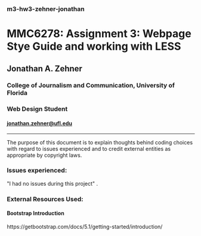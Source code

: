 ### m3-hw3-zehner-jonathan
# MMC6278: Assignment 3: Webpage Stye Guide and working with LESS


## Jonathan A. Zehner
### College of Journalism and Communication, University of Florida  
### Web Design Student  
#### jonathan.zehner@ufl.edu  

____________________________  
  

The purpose of this document is to explain thoughts behind coding choices with regard to issues experienced and to credit external entities as appropriate by copyright laws.

### Issues experienced:  

  <p> "I had no issues during this project" . 

### External Resources Used:  

  #### Bootstrap Introduction  

  <p> https://getbootstrap.com/docs/5.1/getting-started/introduction/  
